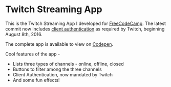 # Twitch Streaming App

This is the Twitch Streaming App I developed for [FreeCodeCamp](https://www.freecodecamp.com/). The latest commit now includes [client 
authentication](https://blog.twitch.tv/client-id-required-for-kraken-api-calls-afbb8e95f843#.5jhwtiipe) as required by Twitch, beginning August 8th, 2016.

The complete app is available to view on [Codepen](http://codepen.io/Nyxx/full/kXJAvv/).

Cool features of the app - 

* Lists three types of channels - online, offline, closed
* Buttons to filter among the three channels
* Client Authentication, now mandated by Twitch
* And some fun effects!